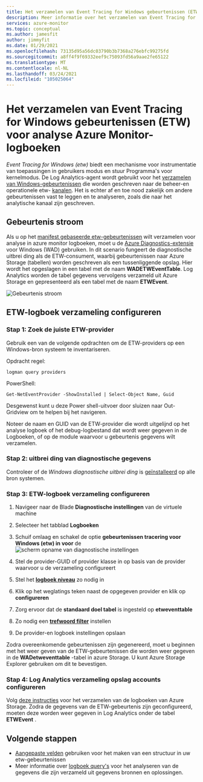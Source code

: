 ```yaml
---
title: Het verzamelen van Event Tracing for Windows gebeurtenissen (ETW) voor analyse Azure Monitor-logboeken
description: Meer informatie over het verzamelen van Event Tracing for Windows (ETW) voor analyse in Azure Monitor Logboeken.
services: azure-monitor
ms.topic: conceptual
ms.author: jamesfit
author: jimmyfit
ms.date: 01/29/2021
ms.openlocfilehash: 73135d95a56dc03790b3b7368a276ebfc99275fd
ms.sourcegitcommit: a8ff4f9f69332eef9c75093fd56a9aae2fe65122
ms.translationtype: MT
ms.contentlocale: nl-NL
ms.lasthandoff: 03/24/2021
ms.locfileid: "105025064"
---
```

# <a name="collecting-event-tracing-for-windows-etw-events-for-analysis-azure-monitor-logs"></a>Het verzamelen van Event Tracing for Windows gebeurtenissen (ETW) voor analyse Azure Monitor-logboeken

*Event Tracing for Windows (etw)* biedt een mechanisme voor instrumentatie van toepassingen in gebruikers modus en stuur Programma's voor kernelmodus. De Log Analytics-agent wordt gebruikt voor het [verzamelen van Windows-gebeurtenissen](./data-sources-windows-events.md) die worden geschreven naar de beheer-en operationele etw- [kanalen](/windows/win32/wes/eventmanifestschema-channeltype-complextype). Het is echter af en toe nood zakelijk om andere gebeurtenissen vast te leggen en te analyseren, zoals die naar het analytische kanaal zijn geschreven.  

## <a name="event-flow"></a>Gebeurtenis stroom

Als u op het [manifest gebaseerde etw-gebeurtenissen](/windows/win32/etw/about-event-tracing#types-of-providers) wilt verzamelen voor analyse in azure monitor logboeken, moet u de [Azure Diagnostics-extensie](./diagnostics-extension-overview.md) voor Windows (WAD) gebruiken. In dit scenario fungeert de diagnostische uitbrei ding als de ETW-consument, waarbij gebeurtenissen naar Azure Storage (tabellen) worden geschreven als een tussenliggende opslag. Hier wordt het opgeslagen in een tabel met de naam **WADETWEventTable**. Log Analytics worden de tabel gegevens vervolgens verzameld uit Azure Storage en gepresenteerd als een tabel met de naam **ETWEvent**.

![Gebeurtenis stroom](./media/data-sources-event-tracing-windows/event-flow.png)

## <a name="configuring-etw-log-collection"></a>ETW-logboek verzameling configureren

### <a name="step-1-locate-the-correct-etw-provider"></a>Stap 1: Zoek de juiste ETW-provider

Gebruik een van de volgende opdrachten om de ETW-providers op een Windows-bron systeem te inventariseren.

Opdracht regel:

```
logman query providers
```

PowerShell:
```
Get-NetEventProvider -ShowInstalled | Select-Object Name, Guid
```
Desgewenst kunt u deze Power shell-uitvoer door sluizen naar Out-Gridview om te helpen bij het navigeren.

Noteer de naam en GUID van de ETW-provider die wordt uitgelijnd op het analyse logboek of het debug-logbestand dat wordt weer gegeven in de Logboeken, of op de module waarvoor u gebeurtenis gegevens wilt verzamelen.

### <a name="step-2-diagnostics-extension"></a>Stap 2: uitbrei ding van diagnostische gegevens

Controleer of de *Windows diagnostische uitbrei ding* is [geïnstalleerd](./diagnostics-extension-windows-install.md#install-with-azure-portal) op alle bron systemen.

### <a name="step-3-configure-etw-log-collection"></a>Stap 3: ETW-logboek verzameling configureren

1. Navigeer naar de Blade **Diagnostische instellingen** van de virtuele machine

2. Selecteer het tabblad **Logboeken**

3. Schuif omlaag en schakel de optie **gebeurtenissen tracering voor Windows (etw) in voor** de ![ scherm opname van diagnostische instellingen](./media/data-sources-event-tracing-windows/enable-event-tracing-windows-collection.png)

4. Stel de provider-GUID of provider klasse in op basis van de provider waarvoor u de verzameling configureert

5. Stel het [**logboek niveau**](/windows/win32/etw/configuring-and-starting-an-event-tracing-session) zo nodig in

6. Klik op het weglatings teken naast de opgegeven provider en klik op **configureren**

7. Zorg ervoor dat de **standaard doel tabel** is ingesteld op **etweventtable**

8. Zo nodig een [**trefwoord filter**](/windows/win32/wes/defining-keywords-used-to-classify-types-of-events) instellen

9. De provider-en logboek instellingen opslaan

Zodra overeenkomende gebeurtenissen zijn gegenereerd, moet u beginnen met het weer geven van de ETW-gebeurtenissen die worden weer gegeven in de **WADetweventtable** -tabel in azure Storage. U kunt Azure Storage Explorer gebruiken om dit te bevestigen.

### <a name="step-4-configure-log-analytics-storage-account-collection"></a>Stap 4: Log Analytics verzameling opslag accounts configureren

Volg [deze instructies](./diagnostics-extension-logs.md#collect-logs-from-azure-storage) voor het verzamelen van de logboeken van Azure Storage. Zodra de gegevens van de ETW-gebeurtenis zijn geconfigureerd, moeten deze worden weer gegeven in Log Analytics onder de tabel **ETWEvent** .

## <a name="next-steps"></a>Volgende stappen
- [Aangepaste velden](../logs/custom-fields.md) gebruiken voor het maken van een structuur in uw etw-gebeurtenissen
- Meer informatie over [logboek query's](../logs/log-query-overview.md) voor het analyseren van de gegevens die zijn verzameld uit gegevens bronnen en oplossingen.